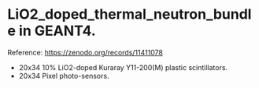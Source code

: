# LiO2_doped_thermal_neutron_bundle in GEANT4.
Reference: https://zenodo.org/records/11411078
* 20x34 10% LiO2-doped Kuraray Y11-200(M) plastic scintillators.
* 20x34 Pixel photo-sensors.
